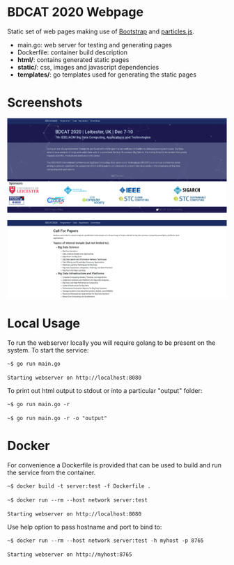 # BDCAT 2020 Webpage

Static set of web pages making use of [Bootstrap](https://getbootstrap.com/) and [particles.js](https://github.com/VincentGarreau/particles.js/).

- main.go: web server for testing and generating pages
- Dockerfile: container build description
- __html/__: contains generated static pages
- __static/__: css, images and javascript dependencies
- __templates/__: go templates used for generating the static pages

# Screenshots

![front](.sample_front.png)

![page](.sample_page.png)

# Local Usage

To run the webserver locally you will require golang to be present on the system.
To start the service:

```
~$ go run main.go

Starting webserver on http://localhost:8080
```

To print out html output to stdout or into a particular "output" folder:

```
~$ go run main.go -r

~$ go run main.go -r -o "output"
```

# Docker

For convenience a Dockerfile is provided that can be used to build and run the service from the container.

```
~$ docker build -t server:test -f Dockerfile .

~$ docker run --rm --host network server:test

Starting webserver on http://localhost:8080
```

Use help option to pass hostname and port to bind to:

```
~$ docker run --rm --host network server:test -h myhost -p 8765

Starting webserver on http://myhost:8765
```
